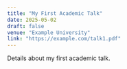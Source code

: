 ```yaml
---
title: "My First Academic Talk"
date: 2025-05-02
draft: false
venue: "Example University"
link: "https://example.com/talk1.pdf"
---
```


Details about my first academic talk.
